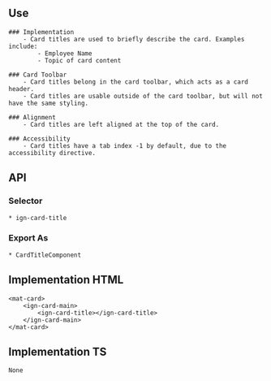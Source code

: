 ## Use
    ### Implementation
        - Card titles are used to briefly describe the card. Examples include:
            - Employee Name
            - Topic of card content
    
    ### Card Toolbar
        - Card titles belong in the card toolbar, which acts as a card header.
        - Card titles are usable outside of the card toolbar, but will not have the same styling.

    ### Alignment
        - Card titles are left aligned at the top of the card.

    ### Accessibility
        - Card titles have a tab index -1 by default, due to the accessibility directive. 


## API 
  ### Selector
    * ign-card-title
  
  ### Export As
    * CardTitleComponent


## Implementation HTML
    <mat-card>
        <ign-card-main>
            <ign-card-title></ign-card-title>
        </ign-card-main>
    </mat-card>


## Implementation TS
    None
